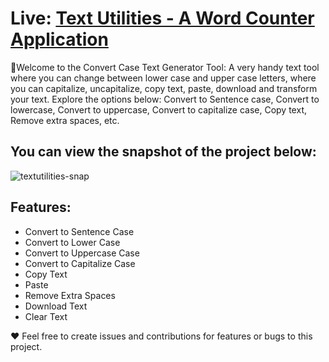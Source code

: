 # Live: <a href = "https://iamyazdani.github.io/text-utilities/">Text Utilities - A Word Counter Application<a/>
📝Welcome to the Convert Case Text Generator Tool: A very handy text tool where you can change between lower case and upper case letters, where you can capitalize, uncapitalize, copy text, paste, download and transform your text. Explore the options below: Convert to Sentence case, Convert to lowercase, Convert to uppercase, Convert to capitalize case, Copy text, Remove extra spaces, etc.

## You can view the snapshot of the project below:
![textutilities-snap](https://github.com/iamyazdani/text-utilities/assets/91947411/85f6c8ca-4029-4949-addf-a73c29b05b94)

## Features:
<ul>
  <li>Convert to Sentence Case</li>
  <li>Convert to Lower Case</li>
  <li>Convert to Uppercase Case</li>
  <li>Convert to Capitalize Case</li>
  <li>Copy Text</li>
  <li>Paste</li>
  <li>Remove Extra Spaces</li>
  <li>Download Text</li>
  <li>Clear Text</li>
</ul>
<p>❤️ Feel free to create issues and contributions for features or bugs to this project.</p>
